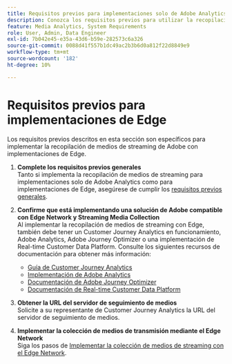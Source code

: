 ```yaml
---
title: Requisitos previos para implementaciones solo de Adobe Analytics
description: Conozca los requisitos previos para utilizar la recopilación de medios de streaming con implementaciones solo de Adobe Analytics o implementaciones de Edge
feature: Media Analytics, System Requirements
role: User, Admin, Data Engineer
exl-id: 7b042e45-e35a-43d6-b59e-282573c6a326
source-git-commit: 0088d41f557b1dc49ac2b3b6d0a812f22d8849e9
workflow-type: tm+mt
source-wordcount: '182'
ht-degree: 10%

---
```


# Requisitos previos para implementaciones de Edge

Los requisitos previos descritos en esta sección son específicos para implementar la recopilación de medios de streaming de Adobe con implementaciones de Edge.

1. **Complete los requisitos previos generales**<br>
Tanto si implementa la recopilación de medios de streaming para implementaciones solo de Adobe Analytics como para implementaciones de Edge, asegúrese de cumplir los [requisitos previos generales](/help/getting-started/prereqs.md).

1. **Confirme que está implementando una solución de Adobe compatible con Edge Network y Streaming Media Collection**<br>
Al implementar la recopilación de medios de streaming con Edge, también debe tener un Customer Journey Analytics en funcionamiento, Adobe Analytics, Adobe Journey Optimizer o una implementación de Real-time Customer Data Platform. Consulte los siguientes recursos de documentación para obtener más información:
   * [Guía de Customer Journey Analytics](https://experienceleague.adobe.com/docs/analytics-platform/using/cja-landing.html?lang=es)
   * [Implementación de Adobe Analytics](https://experienceleague.adobe.com/docs/analytics/implementation/home.html?lang=es)
   * [Documentación de Adobe Journey Optimizer](https://experienceleague.adobe.com/docs/journey-optimizer.html?lang=es)
   * [Documentación de Real-time Customer Data Platform](https://experienceleague.adobe.com/docs/real-time-customer-data-platform.html?lang=es)

1. **Obtener la URL del servidor de seguimiento de medios**<br>
Solicite a su representante de Customer Journey Analytics la URL del servidor de seguimiento de medios. <!-- This is the `collection-api-server` URL for the Mobile SDK, the JavaScript SDK, and the non-collection-api tracking server for Roku. Domain names for API implementation is: `[your_namespace].hb-api.omtrdc.net`. -->

1. **Implementar la colección de medios de transmisión mediante el Edge Network**<br>
Siga los pasos de [Implementar la colección de medios de streaming con el Edge Network](/help/implementation/edge/implementation-edge.md).
